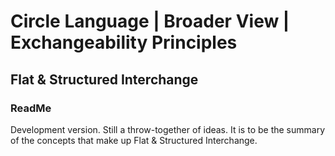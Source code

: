 Circle Language | Broader View | Exchangeability Principles
===========================================================

Flat & Structured Interchange 
-----------------------------

### ReadMe

Development version. Still a throw-together of ideas. It is to be the summary of the concepts that make up Flat & Structured Interchange.
